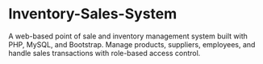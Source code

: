 # Inventory-Sales-System
A web-based point of sale and inventory management system built with PHP, MySQL, and Bootstrap. Manage products, suppliers, employees, and handle sales transactions with role-based access control.
